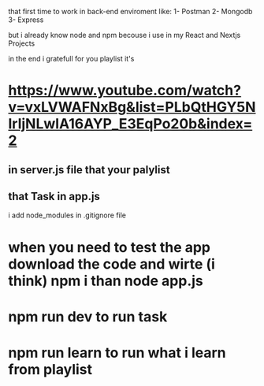 that first time to work in back-end enviroment like:
1- Postman
2- Mongodb
3- Express

but i already know node and npm becouse i use in my React and Nextjs Projects

in the end i gratefull for you playlist it's
# https://www.youtube.com/watch?v=vxLVWAFNxBg&list=PLbQtHGY5NlrljNLwlA16AYP_E3EqPo20b&index=2

## in server.js file that your palylist
## that Task in app.js

i add node_modules in .gitignore file

# when you need to test the app download the code and wirte (i think) npm i than node app.js

# npm run dev to run task
# npm run learn to run what i learn from playlist
